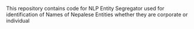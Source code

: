 This repository contains code for NLP Entity Segregator used for identification of Names of Nepalese Entities whether they are corporate or individual
